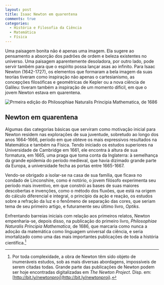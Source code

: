 ```yaml
---
layout: post
title: Isaac Newton em quarentena
comments: true
categories:
  - História e Filosofia da Ciência
  - Matemática
  - Física
---
```

Uma paisagem bonita não é apenas uma imagem. Ela sugere ao pensamento a absorção dos padrões de ordem e beleza existentes no universo. Uma paisagem aparentemente desoladora, por outro lado, pode servir também para que o espírito possa lançar asas ao infinito. Para Isaac Newton (1642-1727), os elementos que formaram a bela imagem da suas teorias tiveram como inspiração não apenas o cartesianismo, as concepções filosóficas e geométricas de Kepler ou a nova ciência de Galileu: tiveram também a inspiração de um momento difícil, em que o jovem Newton estava em quarentena.

![Prmeira edição do _Philosophiae Naturalis Principia Mathematica_, de 1686](https://otelegrafo.com/images/1665-newton-principia.png)

## Newton em quarentena

Algumas das categorias básicas que serviram como motivação inicial para Newton residem nas explorações de sua juventude, sobretudo ao longo dos anos 1664-1666, período em que obteve os mais expressivos resultados na Matemática e também na Física. Tendo iniciado os estudos superiores na Universidade de Cambridge em 1661, ele encontra à altura de sua formatura, em 1665, uma praga que toma conta da Inglaterra: à semelhança da grande epidemia do período medieval, que havia dizimado grande parte da Europa, a universidade fecha as portas entre 1665-1667.

Vendo-se obrigado a isolar-se na casa de sua família, que ficava no condado de Linconshire, como é notório, o jovem filósofo experimenta seu período mais inventivo, em que constrói as bases de suas maiores descobertas e invenções, como o método dos fluxões, que está na origem do cálculo diferencial e integral, o princípio da ação e reação, os estudos sobre a refração da luz e o fenômeno de separação das cores, que seriam tema de seu primeiro artigo, e futuramente seu último livro, _Optiks_.

Enfrentando barreias iniciais com relação aos primeiros relatos, Newton empenharia-se, depois disso, na publicação do primeiro livro, _Philosophiae Naturalis Principia Mathematica_, de 1686, que marcaria como nunca a adoção da matemática como linguagem universal da ciência, e seria imortalizado como uma das mais importantes publicações de toda a história científica.[^1]

[^1]: Por toda complexidade, a obra de Newton têm sido objeto de inumeráveis estudos, sob as mais diversas abordagens, impossíveis de serem citadas todas. Grande parte das publicações de Newton podem ser hoje encontradas digitalizadas em _The Newton Project_. Disp. em: [http://bit.ly/newtonproj](http://bit.ly/newtonproj).
